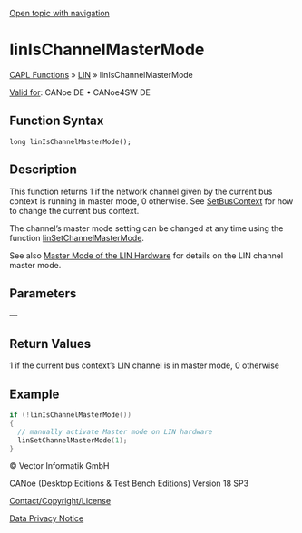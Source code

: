 [Open topic with navigation](../../../../../CANoeDEFamily.htm#Topics/CAPLFunctions/LIN/Functions/CAPLfunctionLINIsChannelMasterMode.md)

# linIsChannelMasterMode

[CAPL Functions](../../CAPLfunctions.md) » [LIN](../CAPLfunctionsLINOverview.md) » linIsChannelMasterMode

[Valid for](../../../Shared/FeatureAvailability.md): CANoe DE • CANoe4SW DE

## Function Syntax

```
long linIsChannelMasterMode();
```

## Description

This function returns 1 if the network channel given by the current bus context is running in master mode, 0 otherwise. See [SetBusContext](../../Other/Functions/CAPLfunctionSetBusContext.md) for how to change the current bus context.

The channel’s master mode setting can be changed at any time using the function [linSetChannelMasterMode](CAPLfunctionLINSetChannelMasterMode.md).

See also [Master Mode of the LIN Hardware](../../../CANoeCANalyzer/LIN/HowTos/LINHardwareMasterMode.md) for details on the LIN channel master mode.

## Parameters

—

## Return Values

1 if the current bus context’s LIN channel is in master mode, 0 otherwise

## Example

```c
if (!linIsChannelMasterMode())
{
  // manually activate Master mode on LIN hardware
  linSetChannelMasterMode(1);
}
```

© Vector Informatik GmbH

CANoe (Desktop Editions & Test Bench Editions) Version 18 SP3

[Contact/Copyright/License](../../../Shared/ContactCopyrightLicense.md)

[Data Privacy Notice](https://www.vector.com/int/en/company/get-info/privacy-policy/)